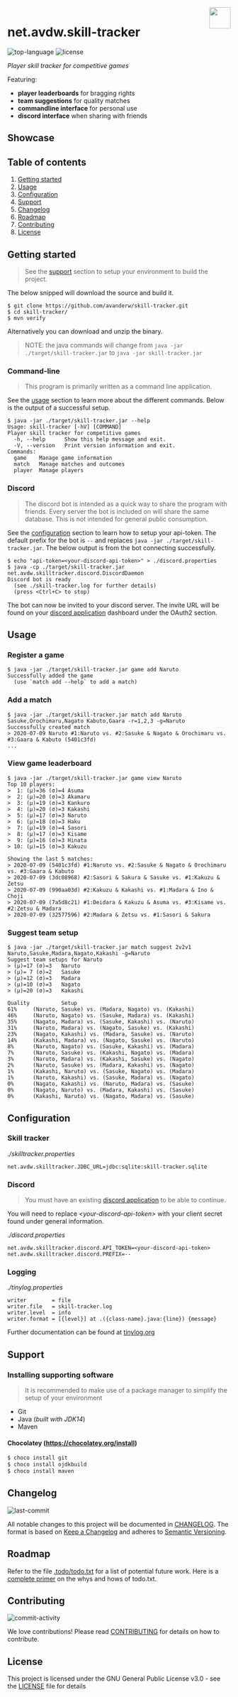 <img src="icon.png" width="48" align="right" />

# net.avdw.skill-tracker
![top-language](https://img.shields.io/github/languages/top/avanderw/skill-tracker)
![license](https://img.shields.io/github/license/avanderw/skill-tracker)

_Player skill tracker for competitive games_

Featuring: 
- **player leaderboards** for bragging rights
- **team suggestions** for quality matches
- **commandline interface** for personal use
- **discord interface** when sharing with friends

## Showcase

## Table of contents

1. [Getting started](#getting-started)
2. [Usage](#usage)
3. [Configuration](#configuration)
4. [Support](#support)
5. [Changelog](#changelog)
6. [Roadmap](#roadmap)
7. [Contributing](#contributing)
8. [License](#license)

## Getting started

> See the [support](#support) section to setup your environment to build the project.

The below snipped will download the source and build it.
```shell script
$ git clone https://github.com/avanderw/skill-tracker.git
$ cd skill-tracker/
$ mvn verify
```

Alternatively you can download and unzip the binary. 
> NOTE: the java commands will change from `java -jar ./target/skill-tracker.jar` to 
> `java -jar skill-tracker.jar`

### Command-line
> This program is primarily written as a command line application. 

See the [usage](#usage) section to learn more about the different commands.
Below is the output of a successful setup.

```shell script
$ java -jar ./target/skill-tracker.jar --help
Usage: skill-tracker [-hV] [COMMAND]
Player skill tracker for competitive games
  -h, --help      Show this help message and exit.
  -V, --version   Print version information and exit.
Commands:
  game    Manage game information
  match   Manage matches and outcomes
  player  Manage players
```

### Discord
> The discord bot is intended as a quick way to share the program with friends. 
> Every server the bot is included on will share the same database. 
> This is not intended for general public consumption.

See the [configuration](#configuration) section to learn how to setup your api-token.
The default prefix for the bot is `--` and replaces `java -jar ./target/skill-tracker.jar`.
The below output is from the bot connecting successfully. 

```shell script
$ echo "api-token=<your-discord-api-token>" > ./discord.properties
$ java -cp ./target/skill-tracker.jar net.avdw.skilltracker.discord.DiscordDaemon
Discord bot is ready
  (see ./skill-tracker.log for further details)
  (press <Ctrl+C> to stop)
```

The bot can now be invited to your discord server. The invite URL will be found on your 
[discord application](https://discord.com/developers/applications/) dashboard under the OAuth2 section. 

## Usage

### Register a game
```shell script
$ java -jar ./target/skill-tracker.jar game add Naruto
Successfully added the game
  (use `match add --help` to add a match)
```

### Add a match
```shell script
$ java -jar ./target/skill-tracker.jar match add Naruto Sasuke,Orochimaru,Nagato Kabuto,Gaara -r=1,2,3 -g=Naruto
Successfully created match
> 2020-07-09 Naruto #1:Naruto vs. #2:Sasuke & Nagato & Orochimaru vs. #3:Gaara & Kabuto (5401c3fd)
...
```

### View game leaderboard
```shell script
$ java -jar ./target/skill-tracker.jar game view Naruto
Top 10 players:
>  1: (μ)=36 (σ)=4 Asuma
>  2: (μ)=20 (σ)=3 Akamaru
>  3: (μ)=19 (σ)=3 Kankuro
>  4: (μ)=20 (σ)=3 Kakashi
>  5: (μ)=17 (σ)=3 Naruto
>  6: (μ)=18 (σ)=3 Haku
>  7: (μ)=19 (σ)=4 Sasori
>  8: (μ)=17 (σ)=3 Kisame
>  9: (μ)=16 (σ)=3 Hinata
> 10: (μ)=15 (σ)=3 Kakuzu

Showing the last 5 matches:
> 2020-07-09 (5401c3fd) #1:Naruto vs. #2:Sasuke & Nagato & Orochimaru vs. #3:Gaara & Kabuto
> 2020-07-09 (3dc08968) #2:Sasori & Sakura & Sasuke vs. #1:Kakuzu & Zetsu
> 2020-07-09 (990aa03d) #2:Kakuzu & Kakashi vs. #1:Madara & Ino & Choji
> 2020-07-09 (7a5d8c21) #1:Deidara & Kakuzu & Asuma vs. #3:Kisame vs. #2:Zetsu & Madara
> 2020-07-09 (32577596) #2:Madara & Zetsu vs. #1:Sasori & Sakura
```

### Suggest team setup
```shell script
$ java -jar ./target/skill-tracker.jar match suggest 2v2v1 Naruto,Sasuke,Madara,Nagato,Kakashi -g=Naruto
Suggest team setups for Naruto
> (μ)=17 (σ)=3   Naruto
> (μ)= 7 (σ)=2   Sasuke
> (μ)=12 (σ)=3   Madara
> (μ)=10 (σ)=3   Nagato
> (μ)=20 (σ)=3   Kakashi

Quality          Setup
61%     (Naruto, Sasuke) vs. (Madara, Nagato) vs. (Kakashi)
46%     (Naruto, Nagato) vs. (Sasuke, Madara) vs. (Kakashi)
35%     (Nagato, Madara) vs. (Sasuke, Kakashi) vs. (Naruto)
31%     (Naruto, Madara) vs. (Nagato, Sasuke) vs. (Kakashi)
23%     (Nagato, Kakashi) vs. (Madara, Sasuke) vs. (Naruto)
14%     (Kakashi, Madara) vs. (Nagato, Sasuke) vs. (Naruto)
8%      (Naruto, Nagato) vs. (Sasuke, Kakashi) vs. (Madara)
7%      (Naruto, Sasuke) vs. (Kakashi, Nagato) vs. (Madara)
3%      (Naruto, Madara) vs. (Kakashi, Sasuke) vs. (Nagato)
2%      (Naruto, Sasuke) vs. (Madara, Kakashi) vs. (Nagato)
1%      (Kakashi, Naruto) vs. (Sasuke, Nagato) vs. (Madara)
1%      (Naruto, Kakashi) vs. (Sasuke, Madara) vs. (Nagato)
0%      (Nagato, Kakashi) vs. (Naruto, Madara) vs. (Sasuke)
0%      (Nagato, Naruto) vs. (Madara, Kakashi) vs. (Sasuke)
0%      (Kakashi, Naruto) vs. (Nagato, Madara) vs. (Sasuke)

```

## Configuration
### Skill tracker
_./skilltracker.properties_
```properties
net.avdw.skilltracker.JDBC_URL=jdbc:sqlite:skill-tracker.sqlite
```

### Discord
> You must have an existing [discord application](https://discord.com/developers/applications/) to be able to continue.

You will need to replace _\<your-discord-api-token\>_ with your client secret found under general information.

_./discord.properties_
```properties
net.avdw.skilltracker.discord.API_TOKEN=<your-discord-api-token>
net.avdw.skilltracker.discord.PREFIX=--
```

### Logging
_./tinylog.properties_
```properties
writer        = file
writer.file   = skill-tracker.log
writer.level  = info
writer.format = [{level}] at .({class-name}.java:{line}) {message}
```
Further documentation can be found at [tinylog.org](https://tinylog.org/v2/configuration/)

## Support

### Installing supporting software
> It is recommended to make use of a package manager to simplify the setup of your environment

- Git
- Java (_built with JDK14_)
- Maven

#### Chocolatey (https://chocolatey.org/install)
```cmd
$ choco install git
$ choco install ojdkbuild
$ choco install maven 
```

## Changelog
![last-commit](https://img.shields.io/github/last-commit/avanderw/skill-tracker)

All notable changes to this project will be documented in [CHANGELOG](CHANGELOG.md). 
The format is based on [Keep a Changelog](https://keepachangelog.com/en/1.0.0/) 
and adheres to [Semantic Versioning](https://semver.org/spec/v2.0.0.html).

## Roadmap
Refer to the file [.todo/todo.txt](.todo/todo.txt) for a list of potential future work.
Here is a [complete primer](https://github.com/todotxt/todo.txt) on the whys and hows of todo.txt.

## Contributing
![commit-activity](https://img.shields.io/github/commit-activity/y/avanderw/skill-tracker)

We love contributions! Please read [CONTRIBUTING](CONTRIBUTING.md) for details on how to contribute.

## License 
This project is licensed under the GNU General Public License v3.0 - see the [LICENSE](LICENSE) file for details

